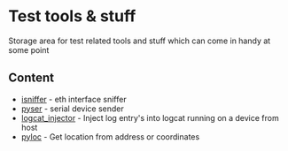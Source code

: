 # Test tools & stuff
Storage area for test related tools and stuff which can come in handy at some point

## Content
* [isniffer](isniffer/readme.md) - eth interface sniffer
* [pyser](pyser/readme.md) - serial device sender
* [logcat_injector](logcat_injector/readme.md) - Inject log entry's into logcat running on a device from host
* [pyloc](pyloc/readme.md) - Get location from address or coordinates
